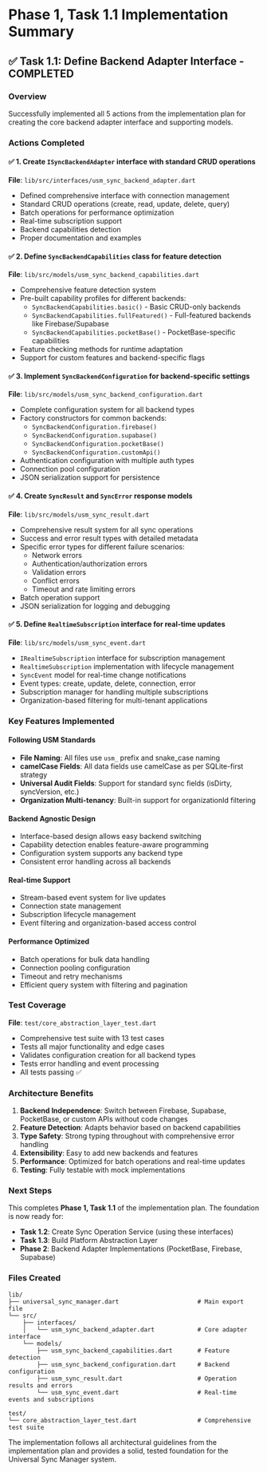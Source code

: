 # Phase 1, Task 1.1 Implementation Summary

## ✅ **Task 1.1: Define Backend Adapter Interface - COMPLETED**

### Overview
Successfully implemented all 5 actions from the implementation plan for creating the core backend adapter interface and supporting models.

### Actions Completed

#### ✅ 1. Create `ISyncBackendAdapter` interface with standard CRUD operations
**File**: `lib/src/interfaces/usm_sync_backend_adapter.dart`

- Defined comprehensive interface with connection management
- Standard CRUD operations (create, read, update, delete, query)
- Batch operations for performance optimization
- Real-time subscription support
- Backend capabilities detection
- Proper documentation and examples

#### ✅ 2. Define `SyncBackendCapabilities` class for feature detection
**File**: `lib/src/models/usm_sync_backend_capabilities.dart`

- Comprehensive feature detection system
- Pre-built capability profiles for different backends:
  - `SyncBackendCapabilities.basic()` - Basic CRUD-only backends
  - `SyncBackendCapabilities.fullFeatured()` - Full-featured backends like Firebase/Supabase
  - `SyncBackendCapabilities.pocketBase()` - PocketBase-specific capabilities
- Feature checking methods for runtime adaptation
- Support for custom features and backend-specific flags

#### ✅ 3. Implement `SyncBackendConfiguration` for backend-specific settings
**File**: `lib/src/models/usm_sync_backend_configuration.dart`

- Complete configuration system for all backend types
- Factory constructors for common backends:
  - `SyncBackendConfiguration.firebase()`
  - `SyncBackendConfiguration.supabase()`
  - `SyncBackendConfiguration.pocketBase()`
  - `SyncBackendConfiguration.customApi()`
- Authentication configuration with multiple auth types
- Connection pool configuration
- JSON serialization support for persistence

#### ✅ 4. Create `SyncResult` and `SyncError` response models
**File**: `lib/src/models/usm_sync_result.dart`

- Comprehensive result system for all sync operations
- Success and error result types with detailed metadata
- Specific error types for different failure scenarios:
  - Network errors
  - Authentication/authorization errors
  - Validation errors
  - Conflict errors
  - Timeout and rate limiting errors
- Batch operation support
- JSON serialization for logging and debugging

#### ✅ 5. Define `RealtimeSubscription` interface for real-time updates
**File**: `lib/src/models/usm_sync_event.dart`

- `IRealtimeSubscription` interface for subscription management
- `RealtimeSubscription` implementation with lifecycle management
- `SyncEvent` model for real-time change notifications
- Event types: create, update, delete, connection, error
- Subscription manager for handling multiple subscriptions
- Organization-based filtering for multi-tenant applications

### Key Features Implemented

#### Following USM Standards
- **File Naming**: All files use `usm_` prefix and snake_case naming
- **camelCase Fields**: All data fields use camelCase as per SQLite-first strategy
- **Universal Audit Fields**: Support for standard sync fields (isDirty, syncVersion, etc.)
- **Organization Multi-tenancy**: Built-in support for organizationId filtering

#### Backend Agnostic Design
- Interface-based design allows easy backend switching
- Capability detection enables feature-aware programming
- Configuration system supports any backend type
- Consistent error handling across all backends

#### Real-time Support
- Stream-based event system for live updates
- Connection state management
- Subscription lifecycle management
- Event filtering and organization-based access control

#### Performance Optimized
- Batch operations for bulk data handling
- Connection pooling configuration
- Timeout and retry mechanisms
- Efficient query system with filtering and pagination

### Test Coverage
**File**: `test/core_abstraction_layer_test.dart`

- Comprehensive test suite with 13 test cases
- Tests all major functionality and edge cases
- Validates configuration creation for all backend types
- Tests error handling and event processing
- All tests passing ✅

### Architecture Benefits

1. **Backend Independence**: Switch between Firebase, Supabase, PocketBase, or custom APIs without code changes
2. **Feature Detection**: Adapts behavior based on backend capabilities  
3. **Type Safety**: Strong typing throughout with comprehensive error handling
4. **Extensibility**: Easy to add new backends and features
5. **Performance**: Optimized for batch operations and real-time updates
6. **Testing**: Fully testable with mock implementations

### Next Steps

This completes **Phase 1, Task 1.1** of the implementation plan. The foundation is now ready for:

- **Task 1.2**: Create Sync Operation Service (using these interfaces)
- **Task 1.3**: Build Platform Abstraction Layer  
- **Phase 2**: Backend Adapter Implementations (PocketBase, Firebase, Supabase)

### Files Created

```
lib/
├── universal_sync_manager.dart                      # Main export file
└── src/
    ├── interfaces/
    │   └── usm_sync_backend_adapter.dart            # Core adapter interface
    └── models/
        ├── usm_sync_backend_capabilities.dart       # Feature detection
        ├── usm_sync_backend_configuration.dart      # Backend configuration
        ├── usm_sync_result.dart                     # Operation results and errors
        └── usm_sync_event.dart                      # Real-time events and subscriptions

test/
└── core_abstraction_layer_test.dart                 # Comprehensive test suite
```

The implementation follows all architectural guidelines from the implementation plan and provides a solid, tested foundation for the Universal Sync Manager system.

